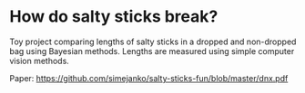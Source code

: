 # How do salty sticks break?
Toy project comparing lengths of salty sticks in a dropped and non-dropped bag using Bayesian methods.
Lengths are measured using simple computer vision methods. 

Paper: https://github.com/simejanko/salty-sticks-fun/blob/master/dnx.pdf
